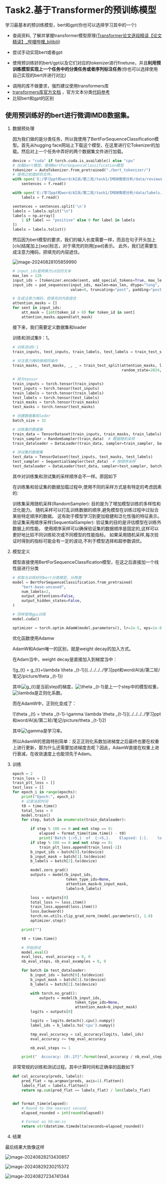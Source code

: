 # Task2.基于Transformer的预训练模型

学习最基本的预训练模型，bert和gpt(你也可以选择学习其中的一个)

+ 查阅资料, 了解并掌握transformer模型原理([Transformer论文逐段精读【论文精读】_哔哩哔哩_bilibili](https://www.bilibili.com/video/BV1pu411o7BE/?spm_id_from=333.999.0.0))
+ 尝试手动实现bert或者gpt

+ 使用预训练好的bert/gpt以及它们对应的tokenizer进行finetune，并且**利用预训练模型实现上一个任务中的分类任务或者序列标注任务**(你也可以选择使用自己实现的bert并进行对比)

* 调用的库不做要求，强烈建议使用transformers库
* [transformers库官方文档](https://huggingface.co/docs/transformers/training) ，官方文本分类[代码参考](https://github.com/huggingface/transformers/blob/main/examples/pytorch/text-classification/)
* 比较bert和gpt的区别



## 使用预训练好的bert进行微调IMDB数据集。

1. 数据预处理

	因为我们做的是分类任务，所以我使用了BertForSequenceClassification模型。首先从hugging face网站上下载这个模型，在这里进行它Tokenizer的加载。然后对上一个任务中弄好的两个数据集文件进行加载。

	```python
	device = "cuda" if torch.cuda.is_available() else "cpu"
	# 加载bert模型，使用BertForSequenceClassification模型
	tokenizer = AutoTokenizer.from_pretrained("./bert_tokenizer/")
	# 使用之前做好的文件。
	with open('E:/学习ppt和word/AI派/第二轮/task1/IMDB情感分析/data/reviews.txt', 'r', encoding='utf-8') as f:
	    sentences = f.read()
	
	with open('E:/学习ppt和word/AI派/第二轮/task1/IMDB情感分析/data/labels.txt', 'r') as f:
	    labels = f.read()
	
	sentences = sentences.split('\n')
	labels = labels.split("\n")
	labels = np.array([
	    1 if label == "positive" else 0 for label in labels
	])
	labels = labels.tolist()
	```

	然后因为bert模型的要求，我们的输入长度需要一样，而且在句子开头加上[cls]结尾加上[sep]标志，对于填充的则用[pad]表示。
	此外，我们还需要生成注意力掩码，把填充的内容遮住。

	![image-20240828105859990](Task_picture/image-20240828105859990.png)

	```python
	# input_ids是转换为id后的文本
	max_len = 128
	input_ids = [tokenizer.encode(sent, add_special_tokens=True, max_length=max_len, truncation=True) for sent in sentences]
	input_ids = pad_sequences(input_ids, maxlen=max_len, dtype="long",
	                          value=0, truncating="post", padding="post")
	
	# 生成注意力掩码，把填充的内容遮住
	attention_masks = []
	for sent in input_ids:
	    att_mask = [int(token_id > 0) for token_id in sent]
	    attention_masks.append(att_mask)
	```

	接下来，我们需要定义数据集和loader

	训练和测试集9：1。

	```python
	# 训练测试9:1
	train_inputs, test_inputs, train_labels, test_labels = train_test_split(input_ids, labels,
	                                                                        random_state=2024, test_size=0.1)
	# 对注意力掩码做相同操作
	train_masks, test_masks, _, _ = train_test_split(attention_masks, labels,
	                                                 random_state=2024, test_size=0.1)
	
	# 转为tensor
	train_inputs = torch.tensor(train_inputs)
	test_inputs = torch.tensor(test_inputs)
	train_labels = torch.tensor(train_labels)
	test_labels = torch.tensor(test_labels)
	train_masks = torch.tensor(train_masks)
	test_masks = torch.tensor(test_masks)
	
	# 创建数据集和loder
	batch_size = 32
	
	# 训练集的数据集
	train_data = TensorDataset(train_inputs, train_masks, train_labels)
	train_sampler = RandomSampler(train_data)  # 数据随机采样
	train_dataloader = DataLoader(train_data, sampler=train_sampler, batch_size=batch_size)
	
	# 测试集的数据集
	test_data = TensorDataset(test_inputs, test_masks, test_labels)
	test_sampler = SequentialSampler(test_data)  # 按顺序采样
	test_dataloader = DataLoader(test_data, sampler=test_sampler, batch_size=batch_size)
	```

	其中对训练集和测试集的采样顺序会不一样。原因如下

	在训练集和验证集的数据加载过程中,使用不同的采样方式是有特定的考虑因素的:

	训练集采用随机采样(RandomSampler):
	目的是为了增加模型训练的多样性和泛化能力。
	随机采样可以打乱训练数据的顺序,避免模型在训练过程中过拟合某些特定顺序的数据。
	这有助于模型学习到更加稳健和泛化性强的特征表示。
	验证集采用顺序采样(SequentialSampler):
	验证集的目的是评估模型在训练外数据上的性能。
	使用顺序采样可以确保验证集的数据顺序是固定的,这样可以更好地比较不同训练轮次或不同模型的性能指标。
	如果采用随机采样,每次验证时得到的指标可能会有一定的波动,不利于模型选择和超参数调优。

	

2. 模型定义

	模型直接使用BertForSequenceClassification模型，在这之后直接加一个线性层进行分类

	```python
	# 获取与训练好的bert分类模型，分两类
	model = BertForSequenceClassification.from_pretrained(
	    "bert-base-uncased",
	    num_labels=2,
	    output_attentions=False,
	    output_hidden_states=False,
	)
	
	# 同样使用gpu训练
	model.cuda()
	
	optimizer = torch.optim.AdamW(model.parameters(), lr=2e-5, eps=1e-8)
	```

	优化函数使用Adamw

	AdamW和Adam唯一的区别，就是weight decay的加入方式。

	在Adam当中，weight decay是直接加入到梯度当中：

	![g_{t} = g_{t}+\lambda \theta _{t-1}](../../../../学习ppt和word/AI派/第二轮/笔记/picture/theta _{t-1})

	其中![g_{t}](https://latex.csdn.net/eq?g_%7Bt%7D)是当前step的梯度，![\theta _{t-1}](https://latex.csdn.net/eq?%5Ctheta%20_%7Bt-1%7D)是上一个step中的模型权重，![\lambda](https://latex.csdn.net/eq?%5Clambda)是正则化系数。

	而在AdamW中，正则化变成了：

	![\theta _{t} = \theta _{t-1}-\gamma \lambda \theta _{t-1}](../../../../学习ppt和word/AI派/第二轮/笔记/picture/theta _{t-1}2)

	其中![\gamma](https://latex.csdn.net/eq?%5Cgamma)是学习率。

	所以AdamW的思路特别简单：反正正则化系数加进梯度之后最终也要在权重上进行更新，那为什么还需要加进梯度去呢？因此，AdamW直接在权重上进行衰减，在收敛速度上也能领先于Adam。

3. 训练

	```python
	epoch = 2
	train_loss = []
	train_plt_loss = []
	test_loss = []
	for epoch_i in range(epochs):
	    print("Epoch:", epoch_i)
	    # 记录当前时间
	    t0 = time.time()
	    total_loss = 0
	    model.train()
	    for step, batch in enumerate(train_dataloader):
	
	        if step % 100 == 0 and not step == 0:
	            elapsed = format_time(time.time() - t0)
	            print('Batch {:>5,}  of  {:>5,}.    Elapsed: {:}.    loss={}.'.format(step, 								 len(train_dataloader), elapsed, train_loss[-1])                                         
	        if step % 100 == 0 and not step == 0:
	            train_plt_loss.append(train_loss[-1])
	        b_input_ids = batch[0].to(device)
	        b_input_mask = batch[1].to(device)
	        b_labels = batch[2].to(device)
	
	        model.zero_grad()
	        outputs = model(b_input_ids,
	                        token_type_ids=None,
	                        attention_mask=b_input_mask,
	                        labels=b_labels)
	
	        loss = outputs[0]
	        total_loss += loss.item()
	        train_loss.append(loss.item())
	        loss.backward()
	        torch.nn.utils.clip_grad_norm_(model.parameters(), 1.0)
	        optimizer.step()
	
	    print("")
	
	    t0 = time.time()
	
	    # 开始测试
	    model.eval()
	    eval_loss, eval_accuracy = 0, 0
	    nb_eval_steps, nb_eval_examples = 0, 0
	
	    for batch in test_dataloader:
	        b_input_ids = batch[0].to(device)
	        b_input_mask = batch[1].to(device)
	        b_labels = batch[2].to(device)
	
	        with torch.no_grad():
	            outputs = model(b_input_ids,
	                            token_type_ids=None,
	                            attention_mask=b_input_mask)
	        logits = outputs[0]
	
	        logits = logits.detach().cpu().numpy()
	        label_ids = b_labels.to('cpu').numpy()
	
	        tmp_eval_accuracy = cal_accuracy(logits, label_ids)
	        eval_accuracy += tmp_eval_accuracy
	
	        nb_eval_steps += 1
	
	    print("  Accuracy: {0:.2f}".format(eval_accuracy / nb_eval_steps))
	```

	非常常规的训练和测试过程。其中计算时间和正确率的函数如下

	```python
	def cal_accuracy(preds, labels):
	    pred_flat = np.argmax(preds, axis=1).flatten()
	    labels_flat = labels.flatten()
	    return np.sum(pred_flat == labels_flat) / len(labels_flat)
	
	
	def format_time(elapsed):
	    # Round to the nearest second.
	    elapsed_rounded = int(round(elapsed))
	
	    # Format as hh:mm:ss
	    return str(datetime.timedelta(seconds=elapsed_rounded))
	```

	

4. 结果

最后结果大致像这样

![image-20240828213430857](Task_picture/image-20240828213430857.png)



![image-20240829230215372](Task_picture/image-20240829230215372.png)

















































![image-20240827234741344](Task_picture/image-20240827234741344.png)